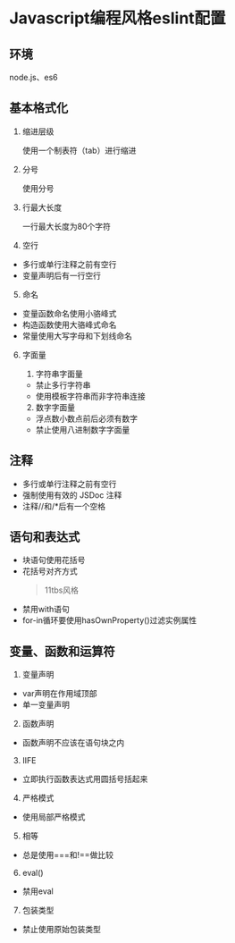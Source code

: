 # Javascript编程风格eslint配置
## 环境
node.js、es6
## 基本格式化
1. 缩进层级

    使用一个制表符（tab）进行缩进
2. 分号

    使用分号
3. 行最大长度

    一行最大长度为80个字符
4. 空行
* 多行或单行注释之前有空行
* 变量声明后有一行空行
5. 命名
* 变量函数命名使用小骆峰式
* 构造函数使用大骆峰式命名
* 常量使用大写字母和下划线命名
6. 字面量
    1. 字符串字面量
    * 禁止多行字符串
    * 使用模板字符串而非字符串连接
    
    2. 数字字面量
    * 浮点数小数点前后必须有数字
    * 禁止使用八进制数字字面量 
## 注释
* 多行或单行注释之前有空行
* 强制使用有效的 JSDoc 注释
* 注释//和/*后有一个空格
## 语句和表达式
* 块语句使用花括号
* 花括号对齐方式
    > 11tbs风格
* 禁用with语句
* for-in循环要使用hasOwnProperty()过滤实例属性
## 变量、函数和运算符
1. 变量声明
* var声明在作用域顶部
* 单一变量声明
2. 函数声明
* 函数声明不应该在语句块之内
3. IIFE
* 立即执行函数表达式用圆括号括起来
4. 严格模式
* 使用局部严格模式
5. 相等
* 总是使用===和!==做比较
6. eval()
* 禁用eval
7. 包装类型
* 禁止使用原始包装类型
